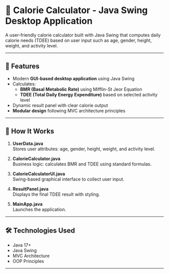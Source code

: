 # 🍎 Calorie Calculator - Java Swing Desktop Application

A user-friendly calorie calculator built with Java Swing that computes daily calorie needs (TDEE) based on user input such as age, gender, height, weight, and activity level.

---

## 🚀 Features

- Modern **GUI-based desktop application** using Java Swing
- Calculates:
  - **BMR (Basal Metabolic Rate)** using Mifflin-St Jeor Equation
  - **TDEE (Total Daily Energy Expenditure)** based on selected activity level
- Dynamic result panel with clear calorie output
- **Modular design** following MVC architecture principles

---

## 🧠 How It Works

1. **UserData.java**  
   Stores user attributes: age, gender, height, weight, and activity level.

2. **CalorieCalculator.java**  
   Business logic: calculates BMR and TDEE using standard formulas.

3. **CalorieCalculatorUI.java**  
   Swing-based graphical interface to collect user input.

4. **ResultPanel.java**  
   Displays the final TDEE result with styling.

5. **MainApp.java**  
   Launches the application.

---

## 🛠️ Technologies Used

- Java 17+
- Java Swing
- MVC Architecture
- OOP Principles

---

